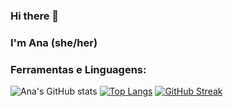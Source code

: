 ### Hi there 👋
### I'm Ana (she/her) 

### Ferramentas e Linguagens:

<!--
**ana-sr/ana-sr** is a ✨ _special_ ✨ repository because its `README.md` (this file) appears on your GitHub profile.

Here are some ideas to get you started:

- 🔭 I’m currently working on ...
- 🌱 I’m currently learning ...
- 👯 I’m looking to collaborate on ...
- 🤔 I’m looking for help with ...
- 💬 Ask me about ...
- 📫 How to reach me: ...
- 😄 Pronouns: ...
- ⚡ Fun fact: ...
-->

![Ana's GitHub stats](https://github-readme-stats.vercel.app/api?username=ana-sr&show_icons=true&theme=panda)
[![Top Langs](https://github-readme-stats.vercel.app/api/top-langs/?username=ana-sr&theme=panda&langs_count=3)](https://github.com/ana-sr/github-readme-stats)
[![GitHub Streak](http://github-readme-streak-stats.herokuapp.com?user=ana-sr&theme=bear&hide_border=true&locale=pt-br&date_format=j%20M%5B%20Y%5D&background=3DDDA800&ring=ff9eb0&fire=92a8d1&currStreakNum=92a8d1&sideNums=92a8d1&dates=c5b9cd&currStreakLabel=f7cac9&sideLabels=f7cac9)](https://git.io/streak-stats)

